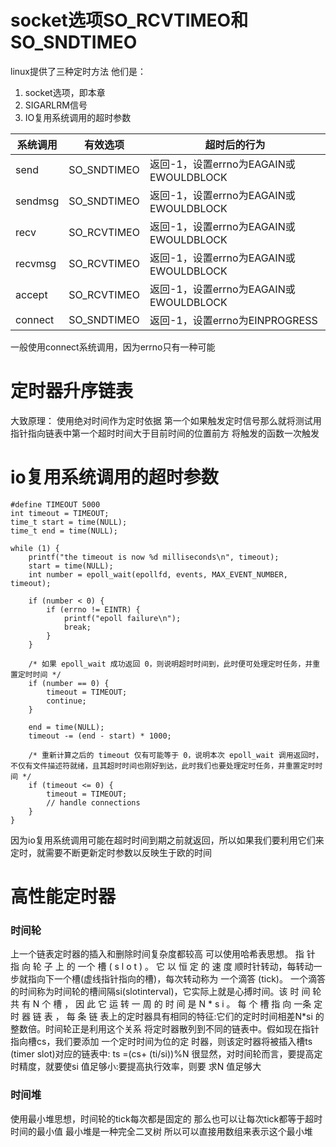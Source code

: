 # socket选项SO_RCVTIMEO和SO_SNDTIMEO
linux提供了三种定时方法
他们是：
1. socket选项，即本章
2. SIGARLRM信号
3. IO复用系统调用的超时参数

| 系统调用     |有效选项| 超时后的行为                               |
|--------------|--------|--------------------------------------------|
| send         |SO_SNDTIMEO|返回-1，设置errno为EAGAIN或EWOULDBLOCK     |
| sendmsg      |SO_SNDTIMEO|返回-1，设置errno为EAGAIN或EWOULDBLOCK     |
| recv         |SO_RCVTIMEO|返回-1，设置errno为EAGAIN或EWOULDBLOCK     |
| recvmsg      |SO_RCVTIMEO|返回-1，设置errno为EAGAIN或EWOULDBLOCK     |
| accept       |SO_RCVTIMEO|返回-1，设置errno为EAGAIN或EWOULDBLOCK     |
| connect      |SO_SNDTIMEO|返回-1，设置errno为EINPROGRESS             |

一般使用connect系统调用，因为errno只有一种可能
# 定时器升序链表
大致原理：
使用绝对时间作为定时依据
第一个如果触发定时信号那么就将测试用指针指向链表中第一个超时时间大于目前时间的位置前方
将触发的函数一次触发
# io复用系统调用的超时参数
```
#define TIMEOUT 5000
int timeout = TIMEOUT;
time_t start = time(NULL);
time_t end = time(NULL);

while (1) {
    printf("the timeout is now %d milliseconds\n", timeout);
    start = time(NULL);
    int number = epoll_wait(epollfd, events, MAX_EVENT_NUMBER, timeout);
    
    if (number < 0) {
        if (errno != EINTR) {
            printf("epoll failure\n");
            break;
        }
    }
    
    /* 如果 epoll_wait 成功返回 0，则说明超时时间到，此时便可处理定时任务，并重置定时时间 */
    if (number == 0) {
        timeout = TIMEOUT;
        continue;
    }
    
    end = time(NULL);
    timeout -= (end - start) * 1000;
    
    /* 重新计算之后的 timeout 仅有可能等于 0，说明本次 epoll_wait 调用返回时，不仅有文件描述符就绪，且其超时时间也刚好到达，此时我们也要处理定时任务，并重置定时时间 */
    if (timeout <= 0) {
        timeout = TIMEOUT;
        // handle connections
    }
}
```
因为io复用系统调用可能在超时时间到期之前就返回，所以如果我们要利用它们来定时，就需要不断更新定时参数以反映生于欧的时间
# 高性能定时器
### 时间轮
上一个链表定时器的插入和删除时间复杂度都较高
可以使用哈希表思想。
指 针 指 向 轮 子 上 的 一个 槽 ( s l o t ) 。 它 以 恒 定 的 速 度 顺时针转动，每转动一步就指向下一个槽(虚线指针指向的槽)，每次转动称为 一个滴答 (tick)。 一个滴答的时间称为时间轮的槽间隔si(slotinterval)，它实际上就是心搏时间。该 时 间 轮 共 有 N 个 槽 ， 因 此 它 运 转 一 周 的 时 间 是 N * s i 。 每 个 槽 指 向 一条 定 时 器 链 表 ， 每 条 链 表上的定时器具有相同的特征:它们的定时时间相差N*si 的整数倍。时间轮正是利用这个关系 将定时器散列到不同的链表中。假如现在指针指向槽cs，我们要添加 一个定时时间为位的定 时器，则该定时器将被插入槽ts (timer slot)对应的链表中:
ts =(cs+ (ti/si))%N
很显然，对时间轮而言，要提高定时精度，就要使si 值足够小:要提高执行效率，则要 求N 值足够大
### 时间堆
使用最小堆思想，时间轮的tick每次都是固定的
那么也可以让每次tick都等于超时时间的最小值
最小堆是一种完全二叉树
所以可以直接用数组来表示这个最小堆


